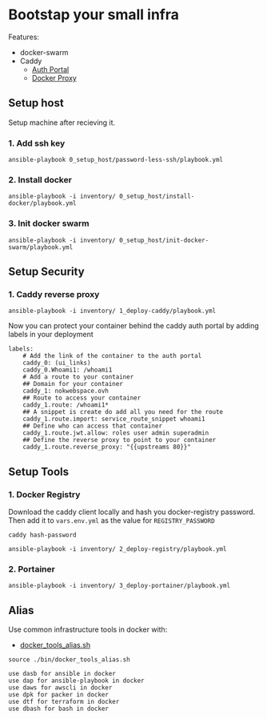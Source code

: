 # Bootstap your small infra

Features:
* docker-swarm
* Caddy
    * [Auth Portal](https://github.com/greenpau/caddy-auth-portal)
    * [Docker Proxy](https://github.com/lucaslorentz/caddy-docker-proxy)

## Setup host

Setup machine after recieving it.

### 1. Add ssh key

```
ansible-playbook 0_setup_host/password-less-ssh/playbook.yml
```

### 2. Install docker

```
ansible-playbook -i inventory/ 0_setup_host/install-docker/playbook.yml
```

### 3. Init docker swarm

```
ansible-playbook -i inventory/ 0_setup_host/init-docker-swarm/playbook.yml
```

## Setup Security

### 1. Caddy reverse proxy

```
ansible-playbook -i inventory/ 1_deploy-caddy/playbook.yml
```

Now you can protect your container behind the caddy auth portal by adding labels in your deployment

```
labels:
    # Add the link of the container to the auth portal
    caddy_0: (ui_links)
    caddy_0.Whoami1: /whoami1
    # Add a route to your container
    ## Domain for your container
    caddy_1: nokwebspace.ovh
    ## Route to access your container
    caddy_1.route: /whoami1*
    ## A snippet is create do add all you need for the route
    caddy_1.route.import: service_route_snippet whoami1
    ## Define who can access that container
    caddy_1.route.jwt.allow: roles user admin superadmin
    ## Define the reverse proxy to point to your container
    caddy_1.route.reverse_proxy: "{{upstreams 80}}"
```

## Setup Tools

### 1. Docker Registry

Download the caddy client locally and hash you docker-registry password. Then add it to `vars.env.yml` as the value for `REGISTRY_PASSWORD`

```
caddy hash-password
```

```
ansible-playbook -i inventory/ 2_deploy-registry/playbook.yml
```

### 2. Portainer

```
ansible-playbook -i inventory/ 3_deploy-portainer/playbook.yml
```

## Alias

Use common infrastructure tools in docker with:
* [docker_tools_alias.sh](./bin/docker_tools_alias.sh)

```
source ./bin/docker_tools_alias.sh
```

```
use dasb for ansible in docker
use dap for ansible-playbook in docker
use daws for awscli in docker
use dpk for packer in docker
use dtf for terraform in docker
use dbash for bash in docker
```